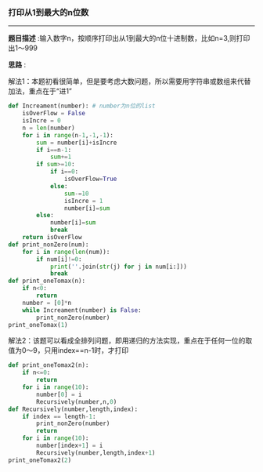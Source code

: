 ### 打印从1到最大的n位数

---

__题目描述__ :输入数字n，按顺序打印出从1到最大的n位十进制数，比如n=3,则打印出1～999

__思路__ :

解法1：本题初看很简单，但是要考虑大数问题，所以需要用字符串或数组来代替加法，重点在于“进1”

```python
def Increament(number): # number为n位的list
    isOverFlow = False
    isIncre = 0
    n = len(number)
    for i in range(n-1,-1,-1):
        sum = number[i]+isIncre
        if i==n-1:
            sum+=1
        if sum>=10:
            if i==0:
                isOverFlow=True
            else:
                sum-=10
                isIncre = 1
                number[i]=sum
        else:
            number[i]=sum
            break
    return isOverFlow
def print_nonZero(num):
    for i in range(len(num)):
        if num[i]!=0:
            print(''.join(str(j) for j in num[i:]))
            break
def print_oneTomax(n):
    if n<0:
        return
    number = [0]*n
    while Increament(number) is False:
        print_nonZero(number)
print_oneTomax(1)
```

解法2：该题可以看成全排列问题，即用递归的方法实现，重点在于任何一位的取值为0～9，只用index==n-1时，才打印

```python
def print_oneTomax2(n):
    if n<=0:
        return
    for i in range(10):
        number[0] = i
        Recursively(number,n,0)
def Recursively(number,length,index):
	if index == length-1:
        print_nonZero(number)
        return
   	for i in range(10):
        number[index+1] = i
        Recursively(number,length,index+1)	
print_oneTomax2(2)
```


